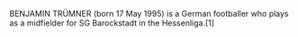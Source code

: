 BENJAMIN TRÜMNER (born 17 May 1995) is a German footballer who plays as a midfielder for SG Barockstadt in the Hessenliga.[1]

